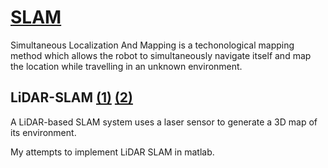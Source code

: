 # [SLAM](<https://en.wikipedia.org/wiki/Simultaneous_localization_and_mapping>)

Simultaneous Localization And Mapping is a techonological mapping method which allows the robot to simultaneously navigate itself and map the location while travelling in an unknown environment.

## LiDAR-SLAM [(1)](https://in.mathworks.com/help/nav/ug/implement-simultaneous-localization-and-mapping-with-lidar-scans.html) [(2)](https://ori.ox.ac.uk/labs/drs/lidar-simultaneous-localization-and-mapping/#:~:text=Simultaneous%20Localization%20and%20Mapping%20(SLAM,and%20urban%20facilities%20using%20LIDAR.))

A LiDAR-based SLAM system uses a laser sensor to generate a 3D map of its environment.

My attempts to implement LiDAR SLAM in matlab.